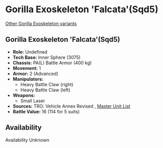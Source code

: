 # Gorilla Exoskeleton 'Falcata'(Sqd5) 

[Other Gorilla Exoskeleton variants](../gorilla_exoskeleton.md) 

## Gorilla Exoskeleton 'Falcata'(Sqd5) 

- **Role:** Undefined 
- **Tech Base:** Inner Sphere (3075) 
- **Chassis:** PA(L) Battle Armor (400 kg) 
- **Movement:** 1 
- **Armor:** 2 (Advanced) 
- **Manipulators:** 
  - Heavy Battle Claw (right) 
  - Heavy Battle Claw (left) 
- **Weapons:** 
  - Small Laser 
- **Sources:** TRO: Vehicle Annex Revised , [Master Unit List](http://masterunitlist.info/Unit/Details/8705) 
- **Battle Value:** 16 (114 for 5 suits) 

## Availability 

Availability Unknown 

